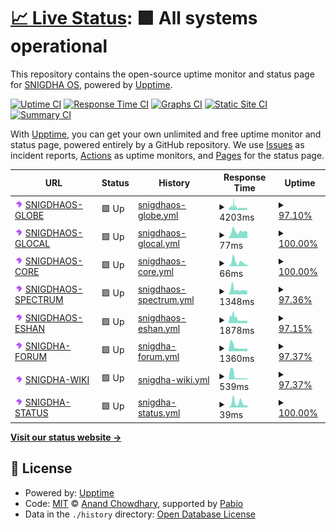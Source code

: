 # [📈 Live Status](https://snigdhalinux.github.io/snigdhaos-upptime): <!--live status--> **🟩 All systems operational**

This repository contains the open-source uptime monitor and status page for [SNIGDHA OS](https://snigdhaos.org), powered by [Upptime](https://github.com/upptime/upptime).

[![Uptime CI](https://github.com/snigdhalinux/snigdhaos-upptime/workflows/Uptime%20CI/badge.svg)](https://github.com/snigdhalinux/snigdhaos-upptime/actions?query=workflow%3A%22Uptime+CI%22)
[![Response Time CI](https://github.com/snigdhalinux/snigdhaos-upptime/workflows/Response%20Time%20CI/badge.svg)](https://github.com/snigdhalinux/snigdhaos-upptime/actions?query=workflow%3A%22Response+Time+CI%22)
[![Graphs CI](https://github.com/snigdhalinux/snigdhaos-upptime/workflows/Graphs%20CI/badge.svg)](https://github.com/snigdhalinux/snigdhaos-upptime/actions?query=workflow%3A%22Graphs+CI%22)
[![Static Site CI](https://github.com/snigdhalinux/snigdhaos-upptime/workflows/Static%20Site%20CI/badge.svg)](https://github.com/snigdhalinux/snigdhaos-upptime/actions?query=workflow%3A%22Static+Site+CI%22)
[![Summary CI](https://github.com/snigdhalinux/snigdhaos-upptime/workflows/Summary%20CI/badge.svg)](https://github.com/snigdhalinux/snigdhaos-upptime/actions?query=workflow%3A%22Summary+CI%22)

With [Upptime](https://upptime.js.org), you can get your own unlimited and free uptime monitor and status page, powered entirely by a GitHub repository. We use [Issues](https://github.com/snigdhalinux/snigdhaos-upptime/issues) as incident reports, [Actions](https://github.com/snigdhalinux/snigdhaos-upptime/actions) as uptime monitors, and [Pages](https://snigdhalinux.github.io/snigdhaos-upptime) for the status page.

<!--start: status pages-->
<!-- This summary is generated by Upptime (https://github.com/upptime/upptime) -->
<!-- Do not edit this manually, your changes will be overwritten -->
<!-- prettier-ignore -->
| URL | Status | History | Response Time | Uptime |
| --- | ------ | ------- | ------------- | ------ |
| <img alt="" src="https://raw.githubusercontent.com/snigdhalinux/snigdhaos-icon/master/usr/share/icons/snigdhaos/snigdhaos-purple.svg" height="13"> [SNIGDHAOS-GLOBE](https://snigdhaos.org) | 🟩 Up | [snigdhaos-globe.yml](https://github.com/snigdhalinux/snigdhaos-upptime/commits/HEAD/history/snigdhaos-globe.yml) | <details><summary><img alt="Response time graph" src="./graphs/snigdhaos-globe/response-time-week.png" height="20"> 4203ms</summary><br><a href="https://snigdhalinux.github.io/snigdhaos-upptime/history/snigdhaos-globe"><img alt="Response time 4334" src="https://img.shields.io/endpoint?url=https%3A%2F%2Fraw.githubusercontent.com%2Fsnigdhalinux%2Fsnigdhaos-upptime%2FHEAD%2Fapi%2Fsnigdhaos-globe%2Fresponse-time.json"></a><br><a href="https://snigdhalinux.github.io/snigdhaos-upptime/history/snigdhaos-globe"><img alt="24-hour response time 2809" src="https://img.shields.io/endpoint?url=https%3A%2F%2Fraw.githubusercontent.com%2Fsnigdhalinux%2Fsnigdhaos-upptime%2FHEAD%2Fapi%2Fsnigdhaos-globe%2Fresponse-time-day.json"></a><br><a href="https://snigdhalinux.github.io/snigdhaos-upptime/history/snigdhaos-globe"><img alt="7-day response time 4203" src="https://img.shields.io/endpoint?url=https%3A%2F%2Fraw.githubusercontent.com%2Fsnigdhalinux%2Fsnigdhaos-upptime%2FHEAD%2Fapi%2Fsnigdhaos-globe%2Fresponse-time-week.json"></a><br><a href="https://snigdhalinux.github.io/snigdhaos-upptime/history/snigdhaos-globe"><img alt="30-day response time 4334" src="https://img.shields.io/endpoint?url=https%3A%2F%2Fraw.githubusercontent.com%2Fsnigdhalinux%2Fsnigdhaos-upptime%2FHEAD%2Fapi%2Fsnigdhaos-globe%2Fresponse-time-month.json"></a><br><a href="https://snigdhalinux.github.io/snigdhaos-upptime/history/snigdhaos-globe"><img alt="1-year response time 4334" src="https://img.shields.io/endpoint?url=https%3A%2F%2Fraw.githubusercontent.com%2Fsnigdhalinux%2Fsnigdhaos-upptime%2FHEAD%2Fapi%2Fsnigdhaos-globe%2Fresponse-time-year.json"></a></details> | <details><summary><a href="https://snigdhalinux.github.io/snigdhaos-upptime/history/snigdhaos-globe">97.10%</a></summary><a href="https://snigdhalinux.github.io/snigdhaos-upptime/history/snigdhaos-globe"><img alt="All-time uptime 96.39%" src="https://img.shields.io/endpoint?url=https%3A%2F%2Fraw.githubusercontent.com%2Fsnigdhalinux%2Fsnigdhaos-upptime%2FHEAD%2Fapi%2Fsnigdhaos-globe%2Fuptime.json"></a><br><a href="https://snigdhalinux.github.io/snigdhaos-upptime/history/snigdhaos-globe"><img alt="24-hour uptime 81.18%" src="https://img.shields.io/endpoint?url=https%3A%2F%2Fraw.githubusercontent.com%2Fsnigdhalinux%2Fsnigdhaos-upptime%2FHEAD%2Fapi%2Fsnigdhaos-globe%2Fuptime-day.json"></a><br><a href="https://snigdhalinux.github.io/snigdhaos-upptime/history/snigdhaos-globe"><img alt="7-day uptime 97.10%" src="https://img.shields.io/endpoint?url=https%3A%2F%2Fraw.githubusercontent.com%2Fsnigdhalinux%2Fsnigdhaos-upptime%2FHEAD%2Fapi%2Fsnigdhaos-globe%2Fuptime-week.json"></a><br><a href="https://snigdhalinux.github.io/snigdhaos-upptime/history/snigdhaos-globe"><img alt="30-day uptime 96.39%" src="https://img.shields.io/endpoint?url=https%3A%2F%2Fraw.githubusercontent.com%2Fsnigdhalinux%2Fsnigdhaos-upptime%2FHEAD%2Fapi%2Fsnigdhaos-globe%2Fuptime-month.json"></a><br><a href="https://snigdhalinux.github.io/snigdhaos-upptime/history/snigdhaos-globe"><img alt="1-year uptime 96.39%" src="https://img.shields.io/endpoint?url=https%3A%2F%2Fraw.githubusercontent.com%2Fsnigdhalinux%2Fsnigdhaos-upptime%2FHEAD%2Fapi%2Fsnigdhaos-globe%2Fuptime-year.json"></a></details>
| <img alt="" src="https://raw.githubusercontent.com/snigdhalinux/snigdhaos-icon/master/usr/share/icons/snigdhaos/snigdhaos-purple.svg" height="13"> [SNIGDHAOS-GLOCAL](https:/snigdhalinux.github.io/) | 🟩 Up | [snigdhaos-glocal.yml](https://github.com/snigdhalinux/snigdhaos-upptime/commits/HEAD/history/snigdhaos-glocal.yml) | <details><summary><img alt="Response time graph" src="./graphs/snigdhaos-glocal/response-time-week.png" height="20"> 77ms</summary><br><a href="https://snigdhalinux.github.io/snigdhaos-upptime/history/snigdhaos-glocal"><img alt="Response time 73" src="https://img.shields.io/endpoint?url=https%3A%2F%2Fraw.githubusercontent.com%2Fsnigdhalinux%2Fsnigdhaos-upptime%2FHEAD%2Fapi%2Fsnigdhaos-glocal%2Fresponse-time.json"></a><br><a href="https://snigdhalinux.github.io/snigdhaos-upptime/history/snigdhaos-glocal"><img alt="24-hour response time 69" src="https://img.shields.io/endpoint?url=https%3A%2F%2Fraw.githubusercontent.com%2Fsnigdhalinux%2Fsnigdhaos-upptime%2FHEAD%2Fapi%2Fsnigdhaos-glocal%2Fresponse-time-day.json"></a><br><a href="https://snigdhalinux.github.io/snigdhaos-upptime/history/snigdhaos-glocal"><img alt="7-day response time 77" src="https://img.shields.io/endpoint?url=https%3A%2F%2Fraw.githubusercontent.com%2Fsnigdhalinux%2Fsnigdhaos-upptime%2FHEAD%2Fapi%2Fsnigdhaos-glocal%2Fresponse-time-week.json"></a><br><a href="https://snigdhalinux.github.io/snigdhaos-upptime/history/snigdhaos-glocal"><img alt="30-day response time 73" src="https://img.shields.io/endpoint?url=https%3A%2F%2Fraw.githubusercontent.com%2Fsnigdhalinux%2Fsnigdhaos-upptime%2FHEAD%2Fapi%2Fsnigdhaos-glocal%2Fresponse-time-month.json"></a><br><a href="https://snigdhalinux.github.io/snigdhaos-upptime/history/snigdhaos-glocal"><img alt="1-year response time 73" src="https://img.shields.io/endpoint?url=https%3A%2F%2Fraw.githubusercontent.com%2Fsnigdhalinux%2Fsnigdhaos-upptime%2FHEAD%2Fapi%2Fsnigdhaos-glocal%2Fresponse-time-year.json"></a></details> | <details><summary><a href="https://snigdhalinux.github.io/snigdhaos-upptime/history/snigdhaos-glocal">100.00%</a></summary><a href="https://snigdhalinux.github.io/snigdhaos-upptime/history/snigdhaos-glocal"><img alt="All-time uptime 100.00%" src="https://img.shields.io/endpoint?url=https%3A%2F%2Fraw.githubusercontent.com%2Fsnigdhalinux%2Fsnigdhaos-upptime%2FHEAD%2Fapi%2Fsnigdhaos-glocal%2Fuptime.json"></a><br><a href="https://snigdhalinux.github.io/snigdhaos-upptime/history/snigdhaos-glocal"><img alt="24-hour uptime 100.00%" src="https://img.shields.io/endpoint?url=https%3A%2F%2Fraw.githubusercontent.com%2Fsnigdhalinux%2Fsnigdhaos-upptime%2FHEAD%2Fapi%2Fsnigdhaos-glocal%2Fuptime-day.json"></a><br><a href="https://snigdhalinux.github.io/snigdhaos-upptime/history/snigdhaos-glocal"><img alt="7-day uptime 100.00%" src="https://img.shields.io/endpoint?url=https%3A%2F%2Fraw.githubusercontent.com%2Fsnigdhalinux%2Fsnigdhaos-upptime%2FHEAD%2Fapi%2Fsnigdhaos-glocal%2Fuptime-week.json"></a><br><a href="https://snigdhalinux.github.io/snigdhaos-upptime/history/snigdhaos-glocal"><img alt="30-day uptime 100.00%" src="https://img.shields.io/endpoint?url=https%3A%2F%2Fraw.githubusercontent.com%2Fsnigdhalinux%2Fsnigdhaos-upptime%2FHEAD%2Fapi%2Fsnigdhaos-glocal%2Fuptime-month.json"></a><br><a href="https://snigdhalinux.github.io/snigdhaos-upptime/history/snigdhaos-glocal"><img alt="1-year uptime 100.00%" src="https://img.shields.io/endpoint?url=https%3A%2F%2Fraw.githubusercontent.com%2Fsnigdhalinux%2Fsnigdhaos-upptime%2FHEAD%2Fapi%2Fsnigdhaos-glocal%2Fuptime-year.json"></a></details>
| <img alt="" src="https://raw.githubusercontent.com/snigdhalinux/snigdhaos-icon/master/usr/share/icons/snigdhaos/snigdhaos-purple.svg" height="13"> [SNIGDHAOS-CORE](https://snigdhalinux.github.io/snigdhaos-core) | 🟩 Up | [snigdhaos-core.yml](https://github.com/snigdhalinux/snigdhaos-upptime/commits/HEAD/history/snigdhaos-core.yml) | <details><summary><img alt="Response time graph" src="./graphs/snigdhaos-core/response-time-week.png" height="20"> 66ms</summary><br><a href="https://snigdhalinux.github.io/snigdhaos-upptime/history/snigdhaos-core"><img alt="Response time 310" src="https://img.shields.io/endpoint?url=https%3A%2F%2Fraw.githubusercontent.com%2Fsnigdhalinux%2Fsnigdhaos-upptime%2FHEAD%2Fapi%2Fsnigdhaos-core%2Fresponse-time.json"></a><br><a href="https://snigdhalinux.github.io/snigdhaos-upptime/history/snigdhaos-core"><img alt="24-hour response time 31" src="https://img.shields.io/endpoint?url=https%3A%2F%2Fraw.githubusercontent.com%2Fsnigdhalinux%2Fsnigdhaos-upptime%2FHEAD%2Fapi%2Fsnigdhaos-core%2Fresponse-time-day.json"></a><br><a href="https://snigdhalinux.github.io/snigdhaos-upptime/history/snigdhaos-core"><img alt="7-day response time 66" src="https://img.shields.io/endpoint?url=https%3A%2F%2Fraw.githubusercontent.com%2Fsnigdhalinux%2Fsnigdhaos-upptime%2FHEAD%2Fapi%2Fsnigdhaos-core%2Fresponse-time-week.json"></a><br><a href="https://snigdhalinux.github.io/snigdhaos-upptime/history/snigdhaos-core"><img alt="30-day response time 310" src="https://img.shields.io/endpoint?url=https%3A%2F%2Fraw.githubusercontent.com%2Fsnigdhalinux%2Fsnigdhaos-upptime%2FHEAD%2Fapi%2Fsnigdhaos-core%2Fresponse-time-month.json"></a><br><a href="https://snigdhalinux.github.io/snigdhaos-upptime/history/snigdhaos-core"><img alt="1-year response time 310" src="https://img.shields.io/endpoint?url=https%3A%2F%2Fraw.githubusercontent.com%2Fsnigdhalinux%2Fsnigdhaos-upptime%2FHEAD%2Fapi%2Fsnigdhaos-core%2Fresponse-time-year.json"></a></details> | <details><summary><a href="https://snigdhalinux.github.io/snigdhaos-upptime/history/snigdhaos-core">100.00%</a></summary><a href="https://snigdhalinux.github.io/snigdhaos-upptime/history/snigdhaos-core"><img alt="All-time uptime 99.21%" src="https://img.shields.io/endpoint?url=https%3A%2F%2Fraw.githubusercontent.com%2Fsnigdhalinux%2Fsnigdhaos-upptime%2FHEAD%2Fapi%2Fsnigdhaos-core%2Fuptime.json"></a><br><a href="https://snigdhalinux.github.io/snigdhaos-upptime/history/snigdhaos-core"><img alt="24-hour uptime 100.00%" src="https://img.shields.io/endpoint?url=https%3A%2F%2Fraw.githubusercontent.com%2Fsnigdhalinux%2Fsnigdhaos-upptime%2FHEAD%2Fapi%2Fsnigdhaos-core%2Fuptime-day.json"></a><br><a href="https://snigdhalinux.github.io/snigdhaos-upptime/history/snigdhaos-core"><img alt="7-day uptime 100.00%" src="https://img.shields.io/endpoint?url=https%3A%2F%2Fraw.githubusercontent.com%2Fsnigdhalinux%2Fsnigdhaos-upptime%2FHEAD%2Fapi%2Fsnigdhaos-core%2Fuptime-week.json"></a><br><a href="https://snigdhalinux.github.io/snigdhaos-upptime/history/snigdhaos-core"><img alt="30-day uptime 99.21%" src="https://img.shields.io/endpoint?url=https%3A%2F%2Fraw.githubusercontent.com%2Fsnigdhalinux%2Fsnigdhaos-upptime%2FHEAD%2Fapi%2Fsnigdhaos-core%2Fuptime-month.json"></a><br><a href="https://snigdhalinux.github.io/snigdhaos-upptime/history/snigdhaos-core"><img alt="1-year uptime 99.21%" src="https://img.shields.io/endpoint?url=https%3A%2F%2Fraw.githubusercontent.com%2Fsnigdhalinux%2Fsnigdhaos-upptime%2FHEAD%2Fapi%2Fsnigdhaos-core%2Fuptime-year.json"></a></details>
| <img alt="" src="https://raw.githubusercontent.com/snigdhalinux/snigdhaos-icon/master/usr/share/icons/snigdhaos/snigdhaos-purple.svg" height="13"> [SNIGDHAOS-SPECTRUM](https://build.snigdhaos.org/) | 🟩 Up | [snigdhaos-spectrum.yml](https://github.com/snigdhalinux/snigdhaos-upptime/commits/HEAD/history/snigdhaos-spectrum.yml) | <details><summary><img alt="Response time graph" src="./graphs/snigdhaos-spectrum/response-time-week.png" height="20"> 1348ms</summary><br><a href="https://snigdhalinux.github.io/snigdhaos-upptime/history/snigdhaos-spectrum"><img alt="Response time 1298" src="https://img.shields.io/endpoint?url=https%3A%2F%2Fraw.githubusercontent.com%2Fsnigdhalinux%2Fsnigdhaos-upptime%2FHEAD%2Fapi%2Fsnigdhaos-spectrum%2Fresponse-time.json"></a><br><a href="https://snigdhalinux.github.io/snigdhaos-upptime/history/snigdhaos-spectrum"><img alt="24-hour response time 1024" src="https://img.shields.io/endpoint?url=https%3A%2F%2Fraw.githubusercontent.com%2Fsnigdhalinux%2Fsnigdhaos-upptime%2FHEAD%2Fapi%2Fsnigdhaos-spectrum%2Fresponse-time-day.json"></a><br><a href="https://snigdhalinux.github.io/snigdhaos-upptime/history/snigdhaos-spectrum"><img alt="7-day response time 1348" src="https://img.shields.io/endpoint?url=https%3A%2F%2Fraw.githubusercontent.com%2Fsnigdhalinux%2Fsnigdhaos-upptime%2FHEAD%2Fapi%2Fsnigdhaos-spectrum%2Fresponse-time-week.json"></a><br><a href="https://snigdhalinux.github.io/snigdhaos-upptime/history/snigdhaos-spectrum"><img alt="30-day response time 1298" src="https://img.shields.io/endpoint?url=https%3A%2F%2Fraw.githubusercontent.com%2Fsnigdhalinux%2Fsnigdhaos-upptime%2FHEAD%2Fapi%2Fsnigdhaos-spectrum%2Fresponse-time-month.json"></a><br><a href="https://snigdhalinux.github.io/snigdhaos-upptime/history/snigdhaos-spectrum"><img alt="1-year response time 1298" src="https://img.shields.io/endpoint?url=https%3A%2F%2Fraw.githubusercontent.com%2Fsnigdhalinux%2Fsnigdhaos-upptime%2FHEAD%2Fapi%2Fsnigdhaos-spectrum%2Fresponse-time-year.json"></a></details> | <details><summary><a href="https://snigdhalinux.github.io/snigdhaos-upptime/history/snigdhaos-spectrum">97.36%</a></summary><a href="https://snigdhalinux.github.io/snigdhaos-upptime/history/snigdhaos-spectrum"><img alt="All-time uptime 80.60%" src="https://img.shields.io/endpoint?url=https%3A%2F%2Fraw.githubusercontent.com%2Fsnigdhalinux%2Fsnigdhaos-upptime%2FHEAD%2Fapi%2Fsnigdhaos-spectrum%2Fuptime.json"></a><br><a href="https://snigdhalinux.github.io/snigdhaos-upptime/history/snigdhaos-spectrum"><img alt="24-hour uptime 81.51%" src="https://img.shields.io/endpoint?url=https%3A%2F%2Fraw.githubusercontent.com%2Fsnigdhalinux%2Fsnigdhaos-upptime%2FHEAD%2Fapi%2Fsnigdhaos-spectrum%2Fuptime-day.json"></a><br><a href="https://snigdhalinux.github.io/snigdhaos-upptime/history/snigdhaos-spectrum"><img alt="7-day uptime 97.36%" src="https://img.shields.io/endpoint?url=https%3A%2F%2Fraw.githubusercontent.com%2Fsnigdhalinux%2Fsnigdhaos-upptime%2FHEAD%2Fapi%2Fsnigdhaos-spectrum%2Fuptime-week.json"></a><br><a href="https://snigdhalinux.github.io/snigdhaos-upptime/history/snigdhaos-spectrum"><img alt="30-day uptime 80.60%" src="https://img.shields.io/endpoint?url=https%3A%2F%2Fraw.githubusercontent.com%2Fsnigdhalinux%2Fsnigdhaos-upptime%2FHEAD%2Fapi%2Fsnigdhaos-spectrum%2Fuptime-month.json"></a><br><a href="https://snigdhalinux.github.io/snigdhaos-upptime/history/snigdhaos-spectrum"><img alt="1-year uptime 80.60%" src="https://img.shields.io/endpoint?url=https%3A%2F%2Fraw.githubusercontent.com%2Fsnigdhalinux%2Fsnigdhaos-upptime%2FHEAD%2Fapi%2Fsnigdhaos-spectrum%2Fuptime-year.json"></a></details>
| <img alt="" src="https://raw.githubusercontent.com/snigdhalinux/snigdhaos-icon/master/usr/share/icons/snigdhaos/snigdhaos-purple.svg" height="13"> [SNIGDHAOS-ESHAN](https://eshan.snigdhaos.org/) | 🟩 Up | [snigdhaos-eshan.yml](https://github.com/snigdhalinux/snigdhaos-upptime/commits/HEAD/history/snigdhaos-eshan.yml) | <details><summary><img alt="Response time graph" src="./graphs/snigdhaos-eshan/response-time-week.png" height="20"> 1878ms</summary><br><a href="https://snigdhalinux.github.io/snigdhaos-upptime/history/snigdhaos-eshan"><img alt="Response time 3113" src="https://img.shields.io/endpoint?url=https%3A%2F%2Fraw.githubusercontent.com%2Fsnigdhalinux%2Fsnigdhaos-upptime%2FHEAD%2Fapi%2Fsnigdhaos-eshan%2Fresponse-time.json"></a><br><a href="https://snigdhalinux.github.io/snigdhaos-upptime/history/snigdhaos-eshan"><img alt="24-hour response time 1057" src="https://img.shields.io/endpoint?url=https%3A%2F%2Fraw.githubusercontent.com%2Fsnigdhalinux%2Fsnigdhaos-upptime%2FHEAD%2Fapi%2Fsnigdhaos-eshan%2Fresponse-time-day.json"></a><br><a href="https://snigdhalinux.github.io/snigdhaos-upptime/history/snigdhaos-eshan"><img alt="7-day response time 1878" src="https://img.shields.io/endpoint?url=https%3A%2F%2Fraw.githubusercontent.com%2Fsnigdhalinux%2Fsnigdhaos-upptime%2FHEAD%2Fapi%2Fsnigdhaos-eshan%2Fresponse-time-week.json"></a><br><a href="https://snigdhalinux.github.io/snigdhaos-upptime/history/snigdhaos-eshan"><img alt="30-day response time 3113" src="https://img.shields.io/endpoint?url=https%3A%2F%2Fraw.githubusercontent.com%2Fsnigdhalinux%2Fsnigdhaos-upptime%2FHEAD%2Fapi%2Fsnigdhaos-eshan%2Fresponse-time-month.json"></a><br><a href="https://snigdhalinux.github.io/snigdhaos-upptime/history/snigdhaos-eshan"><img alt="1-year response time 3113" src="https://img.shields.io/endpoint?url=https%3A%2F%2Fraw.githubusercontent.com%2Fsnigdhalinux%2Fsnigdhaos-upptime%2FHEAD%2Fapi%2Fsnigdhaos-eshan%2Fresponse-time-year.json"></a></details> | <details><summary><a href="https://snigdhalinux.github.io/snigdhaos-upptime/history/snigdhaos-eshan">97.15%</a></summary><a href="https://snigdhalinux.github.io/snigdhaos-upptime/history/snigdhaos-eshan"><img alt="All-time uptime 98.15%" src="https://img.shields.io/endpoint?url=https%3A%2F%2Fraw.githubusercontent.com%2Fsnigdhalinux%2Fsnigdhaos-upptime%2FHEAD%2Fapi%2Fsnigdhaos-eshan%2Fuptime.json"></a><br><a href="https://snigdhalinux.github.io/snigdhaos-upptime/history/snigdhaos-eshan"><img alt="24-hour uptime 81.54%" src="https://img.shields.io/endpoint?url=https%3A%2F%2Fraw.githubusercontent.com%2Fsnigdhalinux%2Fsnigdhaos-upptime%2FHEAD%2Fapi%2Fsnigdhaos-eshan%2Fuptime-day.json"></a><br><a href="https://snigdhalinux.github.io/snigdhaos-upptime/history/snigdhaos-eshan"><img alt="7-day uptime 97.15%" src="https://img.shields.io/endpoint?url=https%3A%2F%2Fraw.githubusercontent.com%2Fsnigdhalinux%2Fsnigdhaos-upptime%2FHEAD%2Fapi%2Fsnigdhaos-eshan%2Fuptime-week.json"></a><br><a href="https://snigdhalinux.github.io/snigdhaos-upptime/history/snigdhaos-eshan"><img alt="30-day uptime 98.15%" src="https://img.shields.io/endpoint?url=https%3A%2F%2Fraw.githubusercontent.com%2Fsnigdhalinux%2Fsnigdhaos-upptime%2FHEAD%2Fapi%2Fsnigdhaos-eshan%2Fuptime-month.json"></a><br><a href="https://snigdhalinux.github.io/snigdhaos-upptime/history/snigdhaos-eshan"><img alt="1-year uptime 98.15%" src="https://img.shields.io/endpoint?url=https%3A%2F%2Fraw.githubusercontent.com%2Fsnigdhalinux%2Fsnigdhaos-upptime%2FHEAD%2Fapi%2Fsnigdhaos-eshan%2Fuptime-year.json"></a></details>
| <img alt="" src="https://raw.githubusercontent.com/snigdhalinux/snigdhaos-icon/master/usr/share/icons/snigdhaos/snigdhaos-purple.svg" height="13"> [SNIGDHA-FORUM](https://forum.snigdhaos.org) | 🟩 Up | [snigdha-forum.yml](https://github.com/snigdhalinux/snigdhaos-upptime/commits/HEAD/history/snigdha-forum.yml) | <details><summary><img alt="Response time graph" src="./graphs/snigdha-forum/response-time-week.png" height="20"> 1360ms</summary><br><a href="https://snigdhalinux.github.io/snigdhaos-upptime/history/snigdha-forum"><img alt="Response time 3001" src="https://img.shields.io/endpoint?url=https%3A%2F%2Fraw.githubusercontent.com%2Fsnigdhalinux%2Fsnigdhaos-upptime%2FHEAD%2Fapi%2Fsnigdha-forum%2Fresponse-time.json"></a><br><a href="https://snigdhalinux.github.io/snigdhaos-upptime/history/snigdha-forum"><img alt="24-hour response time 1046" src="https://img.shields.io/endpoint?url=https%3A%2F%2Fraw.githubusercontent.com%2Fsnigdhalinux%2Fsnigdhaos-upptime%2FHEAD%2Fapi%2Fsnigdha-forum%2Fresponse-time-day.json"></a><br><a href="https://snigdhalinux.github.io/snigdhaos-upptime/history/snigdha-forum"><img alt="7-day response time 1360" src="https://img.shields.io/endpoint?url=https%3A%2F%2Fraw.githubusercontent.com%2Fsnigdhalinux%2Fsnigdhaos-upptime%2FHEAD%2Fapi%2Fsnigdha-forum%2Fresponse-time-week.json"></a><br><a href="https://snigdhalinux.github.io/snigdhaos-upptime/history/snigdha-forum"><img alt="30-day response time 3313" src="https://img.shields.io/endpoint?url=https%3A%2F%2Fraw.githubusercontent.com%2Fsnigdhalinux%2Fsnigdhaos-upptime%2FHEAD%2Fapi%2Fsnigdha-forum%2Fresponse-time-month.json"></a><br><a href="https://snigdhalinux.github.io/snigdhaos-upptime/history/snigdha-forum"><img alt="1-year response time 3001" src="https://img.shields.io/endpoint?url=https%3A%2F%2Fraw.githubusercontent.com%2Fsnigdhalinux%2Fsnigdhaos-upptime%2FHEAD%2Fapi%2Fsnigdha-forum%2Fresponse-time-year.json"></a></details> | <details><summary><a href="https://snigdhalinux.github.io/snigdhaos-upptime/history/snigdha-forum">97.37%</a></summary><a href="https://snigdhalinux.github.io/snigdhaos-upptime/history/snigdha-forum"><img alt="All-time uptime 86.75%" src="https://img.shields.io/endpoint?url=https%3A%2F%2Fraw.githubusercontent.com%2Fsnigdhalinux%2Fsnigdhaos-upptime%2FHEAD%2Fapi%2Fsnigdha-forum%2Fuptime.json"></a><br><a href="https://snigdhalinux.github.io/snigdhaos-upptime/history/snigdha-forum"><img alt="24-hour uptime 81.57%" src="https://img.shields.io/endpoint?url=https%3A%2F%2Fraw.githubusercontent.com%2Fsnigdhalinux%2Fsnigdhaos-upptime%2FHEAD%2Fapi%2Fsnigdha-forum%2Fuptime-day.json"></a><br><a href="https://snigdhalinux.github.io/snigdhaos-upptime/history/snigdha-forum"><img alt="7-day uptime 97.37%" src="https://img.shields.io/endpoint?url=https%3A%2F%2Fraw.githubusercontent.com%2Fsnigdhalinux%2Fsnigdhaos-upptime%2FHEAD%2Fapi%2Fsnigdha-forum%2Fuptime-week.json"></a><br><a href="https://snigdhalinux.github.io/snigdhaos-upptime/history/snigdha-forum"><img alt="30-day uptime 92.13%" src="https://img.shields.io/endpoint?url=https%3A%2F%2Fraw.githubusercontent.com%2Fsnigdhalinux%2Fsnigdhaos-upptime%2FHEAD%2Fapi%2Fsnigdha-forum%2Fuptime-month.json"></a><br><a href="https://snigdhalinux.github.io/snigdhaos-upptime/history/snigdha-forum"><img alt="1-year uptime 86.75%" src="https://img.shields.io/endpoint?url=https%3A%2F%2Fraw.githubusercontent.com%2Fsnigdhalinux%2Fsnigdhaos-upptime%2FHEAD%2Fapi%2Fsnigdha-forum%2Fuptime-year.json"></a></details>
| <img alt="" src="https://raw.githubusercontent.com/snigdhalinux/snigdhaos-icon/master/usr/share/icons/snigdhaos/snigdhaos-purple.svg" height="13"> [SNIGDHA-WIKI](https://forum.snigdhaos.org) | 🟩 Up | [snigdha-wiki.yml](https://github.com/snigdhalinux/snigdhaos-upptime/commits/HEAD/history/snigdha-wiki.yml) | <details><summary><img alt="Response time graph" src="./graphs/snigdha-wiki/response-time-week.png" height="20"> 539ms</summary><br><a href="https://snigdhalinux.github.io/snigdhaos-upptime/history/snigdha-wiki"><img alt="Response time 1996" src="https://img.shields.io/endpoint?url=https%3A%2F%2Fraw.githubusercontent.com%2Fsnigdhalinux%2Fsnigdhaos-upptime%2FHEAD%2Fapi%2Fsnigdha-wiki%2Fresponse-time.json"></a><br><a href="https://snigdhalinux.github.io/snigdhaos-upptime/history/snigdha-wiki"><img alt="24-hour response time 229" src="https://img.shields.io/endpoint?url=https%3A%2F%2Fraw.githubusercontent.com%2Fsnigdhalinux%2Fsnigdhaos-upptime%2FHEAD%2Fapi%2Fsnigdha-wiki%2Fresponse-time-day.json"></a><br><a href="https://snigdhalinux.github.io/snigdhaos-upptime/history/snigdha-wiki"><img alt="7-day response time 539" src="https://img.shields.io/endpoint?url=https%3A%2F%2Fraw.githubusercontent.com%2Fsnigdhalinux%2Fsnigdhaos-upptime%2FHEAD%2Fapi%2Fsnigdha-wiki%2Fresponse-time-week.json"></a><br><a href="https://snigdhalinux.github.io/snigdhaos-upptime/history/snigdha-wiki"><img alt="30-day response time 2168" src="https://img.shields.io/endpoint?url=https%3A%2F%2Fraw.githubusercontent.com%2Fsnigdhalinux%2Fsnigdhaos-upptime%2FHEAD%2Fapi%2Fsnigdha-wiki%2Fresponse-time-month.json"></a><br><a href="https://snigdhalinux.github.io/snigdhaos-upptime/history/snigdha-wiki"><img alt="1-year response time 1996" src="https://img.shields.io/endpoint?url=https%3A%2F%2Fraw.githubusercontent.com%2Fsnigdhalinux%2Fsnigdhaos-upptime%2FHEAD%2Fapi%2Fsnigdha-wiki%2Fresponse-time-year.json"></a></details> | <details><summary><a href="https://snigdhalinux.github.io/snigdhaos-upptime/history/snigdha-wiki">97.37%</a></summary><a href="https://snigdhalinux.github.io/snigdhaos-upptime/history/snigdha-wiki"><img alt="All-time uptime 83.02%" src="https://img.shields.io/endpoint?url=https%3A%2F%2Fraw.githubusercontent.com%2Fsnigdhalinux%2Fsnigdhaos-upptime%2FHEAD%2Fapi%2Fsnigdha-wiki%2Fuptime.json"></a><br><a href="https://snigdhalinux.github.io/snigdhaos-upptime/history/snigdha-wiki"><img alt="24-hour uptime 81.61%" src="https://img.shields.io/endpoint?url=https%3A%2F%2Fraw.githubusercontent.com%2Fsnigdhalinux%2Fsnigdhaos-upptime%2FHEAD%2Fapi%2Fsnigdha-wiki%2Fuptime-day.json"></a><br><a href="https://snigdhalinux.github.io/snigdhaos-upptime/history/snigdha-wiki"><img alt="7-day uptime 97.37%" src="https://img.shields.io/endpoint?url=https%3A%2F%2Fraw.githubusercontent.com%2Fsnigdhalinux%2Fsnigdhaos-upptime%2FHEAD%2Fapi%2Fsnigdha-wiki%2Fuptime-week.json"></a><br><a href="https://snigdhalinux.github.io/snigdhaos-upptime/history/snigdha-wiki"><img alt="30-day uptime 92.13%" src="https://img.shields.io/endpoint?url=https%3A%2F%2Fraw.githubusercontent.com%2Fsnigdhalinux%2Fsnigdhaos-upptime%2FHEAD%2Fapi%2Fsnigdha-wiki%2Fuptime-month.json"></a><br><a href="https://snigdhalinux.github.io/snigdhaos-upptime/history/snigdha-wiki"><img alt="1-year uptime 83.02%" src="https://img.shields.io/endpoint?url=https%3A%2F%2Fraw.githubusercontent.com%2Fsnigdhalinux%2Fsnigdhaos-upptime%2FHEAD%2Fapi%2Fsnigdha-wiki%2Fuptime-year.json"></a></details>
| <img alt="" src="https://raw.githubusercontent.com/snigdhalinux/snigdhaos-icon/master/usr/share/icons/snigdhaos/snigdhaos-purple.svg" height="13"> [SNIGDHA-STATUS](https://snigdhalinux.github.io/snigdhaos-upptime/) | 🟩 Up | [snigdha-status.yml](https://github.com/snigdhalinux/snigdhaos-upptime/commits/HEAD/history/snigdha-status.yml) | <details><summary><img alt="Response time graph" src="./graphs/snigdha-status/response-time-week.png" height="20"> 39ms</summary><br><a href="https://snigdhalinux.github.io/snigdhaos-upptime/history/snigdha-status"><img alt="Response time 61" src="https://img.shields.io/endpoint?url=https%3A%2F%2Fraw.githubusercontent.com%2Fsnigdhalinux%2Fsnigdhaos-upptime%2FHEAD%2Fapi%2Fsnigdha-status%2Fresponse-time.json"></a><br><a href="https://snigdhalinux.github.io/snigdhaos-upptime/history/snigdha-status"><img alt="24-hour response time 20" src="https://img.shields.io/endpoint?url=https%3A%2F%2Fraw.githubusercontent.com%2Fsnigdhalinux%2Fsnigdhaos-upptime%2FHEAD%2Fapi%2Fsnigdha-status%2Fresponse-time-day.json"></a><br><a href="https://snigdhalinux.github.io/snigdhaos-upptime/history/snigdha-status"><img alt="7-day response time 39" src="https://img.shields.io/endpoint?url=https%3A%2F%2Fraw.githubusercontent.com%2Fsnigdhalinux%2Fsnigdhaos-upptime%2FHEAD%2Fapi%2Fsnigdha-status%2Fresponse-time-week.json"></a><br><a href="https://snigdhalinux.github.io/snigdhaos-upptime/history/snigdha-status"><img alt="30-day response time 56" src="https://img.shields.io/endpoint?url=https%3A%2F%2Fraw.githubusercontent.com%2Fsnigdhalinux%2Fsnigdhaos-upptime%2FHEAD%2Fapi%2Fsnigdha-status%2Fresponse-time-month.json"></a><br><a href="https://snigdhalinux.github.io/snigdhaos-upptime/history/snigdha-status"><img alt="1-year response time 61" src="https://img.shields.io/endpoint?url=https%3A%2F%2Fraw.githubusercontent.com%2Fsnigdhalinux%2Fsnigdhaos-upptime%2FHEAD%2Fapi%2Fsnigdha-status%2Fresponse-time-year.json"></a></details> | <details><summary><a href="https://snigdhalinux.github.io/snigdhaos-upptime/history/snigdha-status">100.00%</a></summary><a href="https://snigdhalinux.github.io/snigdhaos-upptime/history/snigdha-status"><img alt="All-time uptime 100.00%" src="https://img.shields.io/endpoint?url=https%3A%2F%2Fraw.githubusercontent.com%2Fsnigdhalinux%2Fsnigdhaos-upptime%2FHEAD%2Fapi%2Fsnigdha-status%2Fuptime.json"></a><br><a href="https://snigdhalinux.github.io/snigdhaos-upptime/history/snigdha-status"><img alt="24-hour uptime 100.00%" src="https://img.shields.io/endpoint?url=https%3A%2F%2Fraw.githubusercontent.com%2Fsnigdhalinux%2Fsnigdhaos-upptime%2FHEAD%2Fapi%2Fsnigdha-status%2Fuptime-day.json"></a><br><a href="https://snigdhalinux.github.io/snigdhaos-upptime/history/snigdha-status"><img alt="7-day uptime 100.00%" src="https://img.shields.io/endpoint?url=https%3A%2F%2Fraw.githubusercontent.com%2Fsnigdhalinux%2Fsnigdhaos-upptime%2FHEAD%2Fapi%2Fsnigdha-status%2Fuptime-week.json"></a><br><a href="https://snigdhalinux.github.io/snigdhaos-upptime/history/snigdha-status"><img alt="30-day uptime 100.00%" src="https://img.shields.io/endpoint?url=https%3A%2F%2Fraw.githubusercontent.com%2Fsnigdhalinux%2Fsnigdhaos-upptime%2FHEAD%2Fapi%2Fsnigdha-status%2Fuptime-month.json"></a><br><a href="https://snigdhalinux.github.io/snigdhaos-upptime/history/snigdha-status"><img alt="1-year uptime 100.00%" src="https://img.shields.io/endpoint?url=https%3A%2F%2Fraw.githubusercontent.com%2Fsnigdhalinux%2Fsnigdhaos-upptime%2FHEAD%2Fapi%2Fsnigdha-status%2Fuptime-year.json"></a></details>

<!--end: status pages-->

[**Visit our status website →**](https://snigdhalinux.github.io/snigdhaos-upptime)

## 📄 License

- Powered by: [Upptime](https://github.com/upptime/upptime)
- Code: [MIT](./LICENSE) © [Anand Chowdhary](https://anandchowdhary.com), supported by [Pabio](https://pabio.com)
- Data in the `./history` directory: [Open Database License](https://opendatacommons.org/licenses/odbl/1-0/)
